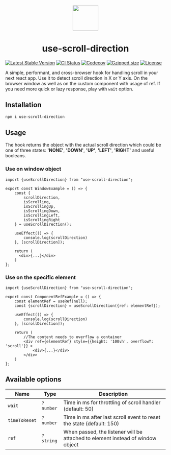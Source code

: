 <p align="center">
  <a href="https://www.npmjs.com/package/use-scroll-direction"><img src="https://user-images.githubusercontent.com/16742965/138960767-ef7af8a6-da86-4db3-848f-ad8d1aec3beb.png" align="center" width="80" /></a>
</p>
<h1 align="center">use-scroll-direction</h1>

[![Latest Stable Version](https://img.shields.io/npm/v/use-scroll-direction.svg)](https://www.npmjs.com/package/use-scroll-direction)
[![CI Status](https://github.com/AndrzejSala/use-scroll-direction/workflows/CI/badge.svg)](https://github.com/AndrzejSala/use-scroll-direction/actions)
[![Codecov](https://img.shields.io/codecov/c/github/AndrzejSala/use-scroll-direction.svg)](https://www.npmjs.com/package/use-scroll-direction)
[![Gzipped size](https://img.shields.io/bundlephobia/minzip/use-scroll-direction?label=size)](https://www.npmjs.com/package/use-scroll-direction)
[![License](https://img.shields.io/npm/l/use-scroll-direction.svg)](./LICENSE)

A simple, performant, and cross-browser hook for handling scroll in your next react app.
Use it to detect scroll direction in X or Y axis. On the browser window as well as on the custom component with usage of ref.
If you need more quick or lazy response, play with `wait` option.

## Installation
```bash
npm i use-scroll-direction
```

## Usage
The hook returns the object with the actual scroll direction which could be one of three states: **'NONE'**, **'DOWN'**, **'UP'**, **'LEFT'**, **'RIGHT'** and useful booleans.

### Use on window object
```tsx
import {useScrollDirection} from "use-scroll-direction";

export const WindowExample = () => {
    const {
        scrollDirection,
        isScrolling,
        isScrollingUp,
        isScrollingDown,
        isScrollingLeft,
        isScrollingRight
    } = useScrollDirection();

    useEffect(() => {
        console.log(scrollDirection)
    }, [scrollDirection]);

    return (
      <div>{...}</div>
    )
};

```
### Use on the specific element
```tsx
import {useScrollDirection} from "use-scroll-direction";

export const ComponentRefExample = () => {
    const elementRef = useRef(null);
    const {scrollDirection} = useScrollDirection({ref: elementRef});

    useEffect(() => {
        console.log(scrollDirection)
    }, [scrollDirection]);

    return (
        //The content needs to overflow a container
        <div ref={elementRef} style={{height: '100vh', overflowY: 'scroll'}} >
            <div>{...}</div>
        </div>
    )
};
```

## Available options

| Name | Type | Description |
| - | - | - |
| `wait` | `?number` | Time in ms for throttling of scroll handler (default: 50)
| `timeToReset` | `?number` | Time in ms after last scroll event to reset the state (default: 150)
| `ref` | `?string` | When passed, the listener will be attached to element instead of window object 
